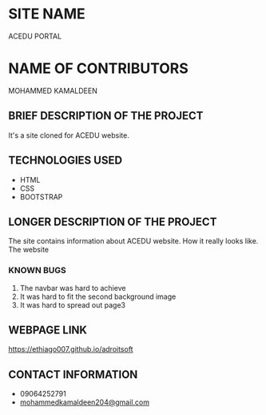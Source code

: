 # SITE NAME
ACEDU PORTAL
# NAME OF CONTRIBUTORS
MOHAMMED KAMALDEEN
## BRIEF DESCRIPTION OF THE PROJECT
It's a site cloned for ACEDU website.
## TECHNOLOGIES USED
* HTML
* CSS
* BOOTSTRAP
## LONGER DESCRIPTION OF THE PROJECT
The site contains information about ACEDU website. How it really looks like. The website 
### KNOWN BUGS
1. The navbar was hard to achieve
2. It was hard to fit the second background image
3. It was hard to spread out page3
## WEBPAGE LINK
https://ethiago007.github.io/adroitsoft
## CONTACT INFORMATION
* 09064252791
* mohammedkamaldeen204@gmail.com
